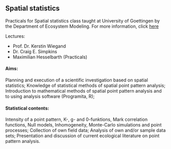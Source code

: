 ## Spatial statistics

Practicals for Spatial statistics class taught at University of Goettingen by the Department of Ecosystem Modeling. For more information, click [here](https://ecampus.uni-goettingen.de/sb/rds?state=verpublish&status=init&vmfile=no&moduleCall=webInfo&publishConfFile=webInfo&publishSubDir=veranstaltung&veranstaltung.veranstid=231382)

Lectures:

* Prof. Dr. Kerstin Wiegand
* Dr. Craig E. Simpkins
* Maximilian Hesselbarth (Practicals)

#### Aims:
Planning and execution of a scientific investigation based on spatial statistics; Knowledge of statistical methods of spatial point pattern analysis; Introduction to mathematical methods of spatial point pattern analysis and to using analysis software (Programita, R);

#### Statistical contents:
Intensity of a point pattern, K-, g- and 0-funktions, Mark correlation functions, Null models, Inhomogeneity, Monte-Carlo simulations and point processes; Collection of own field data; Analysis of own and/or sample data sets; Presentation and discussion of current ecological literature on point pattern analysis.
